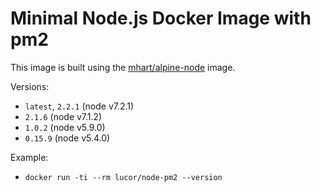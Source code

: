 # Minimal Node.js Docker Image with pm2

This image is built using the [mhart/alpine-node](https://hub.docker.com/r/mhart/alpine-node/) image.

Versions:
- `latest`, `2.2.1` (node v7.2.1)
- `2.1.6` (node v7.1.2)
- `1.0.2` (node v5.9.0)
- `0.15.9` (node v5.4.0)

Example:
- `docker run -ti --rm lucor/node-pm2 --version`
